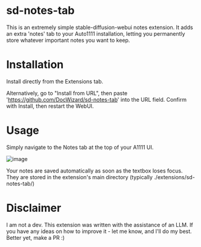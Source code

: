 # sd-notes-tab
This is an extremely simple stable-diffusion-webui notes extension. It adds an extra 'notes' tab to your Auto1111 installation, letting you permanently store whatever important notes you want to keep.

# Installation

Install directly from the Extensions tab.

Alternatively, go to "Install from URL", then paste 'https://github.com/DocWizard/sd-notes-tab' into the URL field. Confirm with Install, then restart the WebUI.

# Usage

Simply navigate to the Notes tab at the top of your A1111 UI.

![image](https://i.postimg.cc/kgfhSSRg/overview.png)

Your notes are saved automatically as soon as the textbox loses focus. They are stored in the extension's main directory (typically ./extensions/sd-notes-tab/)

# Disclaimer

I am not a dev. This extension was written with the assistance of an LLM. If you have any ideas on how to improve it - let me know, and I'll do my best. Better yet, make a PR :)
